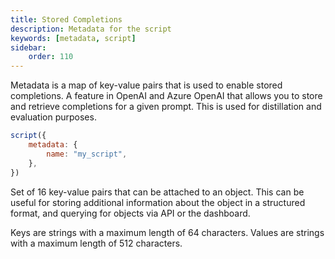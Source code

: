 ```yaml
---
title: Stored Completions
description: Metadata for the script
keywords: [metadata, script]
sidebar:
    order: 110
---
```


Metadata is a map of key-value pairs that is used to enable stored completions. A feature in OpenAI and Azure OpenAI that allows you to store and retrieve completions for a given prompt. This is used for distillation and evaluation purposes.

```js
script({
    metadata: {
        name: "my_script",
    },
})
```

Set of 16 key-value pairs that can be attached to an object. This can be useful for storing additional information about the object in a structured format, and querying for objects via API or the dashboard.

Keys are strings with a maximum length of 64 characters. Values are strings with a maximum length of 512 characters.
